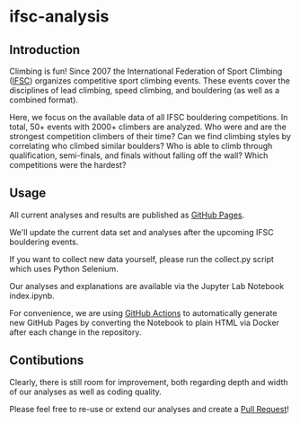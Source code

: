 # ifsc-analysis

## Introduction

Climbing is fun!
Since 2007 the International Federation of Sport Climbing (<a href="https://www.ifsc-climbing.org/">IFSC</a>) organizes competitive sport climbing events.
These events cover the disciplines of lead climbing, speed climbing, and bouldering (as well as a combined format).

Here, we focus on the available data of all IFSC bouldering competitions.
In total, 50+ events with 2000+ climbers are analyzed.
Who were and are the strongest competition climbers of their time?
Can we find climbing styles by correlating who climbed similar boulders?
Who is able to climb through qualification, semi-finals, and finals without falling off the wall?
Which competitions were the hardest?

## Usage

All current analyses and results are published as <a href="https://DavidBreuer.github.io/ifsc-analysis">GitHub Pages</a>.

We'll update the current data set and analyses after the upcoming IFSC bouldering events.

If you want to collect new data yourself, please run the collect.py script which uses Python Selenium.

Our analyses and explanations are available via the Jupyter Lab Notebook index.ipynb.

For convenience, we are using <a href="https://github.com/DavidBreuer/ifsc-analysis/actions">GitHub Actions</a> to automatically generate new GitHub Pages by converting the Notebook to plain HTML via Docker after each change in the repository.

## Contibutions

Clearly, there is still room for improvement, both regarding depth and width of our analyses as well as coding quality.

Please feel free to re-use or extend our analyses and create a <a href="https://opensource.creativecommons.org/contributing-code/pr-guidelines/">Pull Request</a>!
